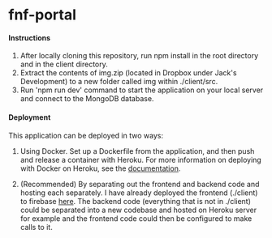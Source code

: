 ﻿# fnf-portal

#### Instructions

1. After locally cloning this repository, run npm install in the root directory and in the client directory.
2. Extract the contents of img.zip (located in Dropbox under Jack's Development) to a new folder called img within ./client/src.
3. Run 'npm run dev' command to start the application on your local server and connect to the MongoDB database.

#### Deployment

This application can be deployed in two ways:

1. Using Docker. Set up a Dockerfile from the application, and then push and release a container with Heroku. For more information on deploying with Docker on Heroku, see the [documentation](https://devcenter.heroku.com/categories/deploying-with-docker).

2. (Recommended) By separating out the frontend and backend code and hosting each separately. I have already deployed the frontend (./client) to firebase [here](https://fnf-portal.web.app/). The backend code (everything that is not in ./client) could be separated into a new codebase and hosted on Heroku server for example and the frontend code could then be configured to make calls to it.
